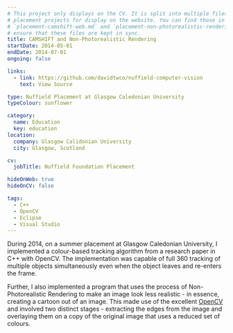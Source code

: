 ```yaml
---
# This project only displays on the CV. It is split into multiple files with individual Nuffield
# placement projects for display on the website. You can find those in the
# `placement-camshift-web.md` and `placement-non-photorealistic-rendering-web.md` files. Please
# ensure that these files are kept in sync.
title: CAMSHIFT and Non-Photorealistic Rendering
startDate: 2014-05-01
endDate: 2014-07-01
ongoing: false

links:
  - link: https://github.com/davidtwco/nuffield-computer-vision
    text: View Source

type: Nuffield Placement at Glasgow Caledonian University
typeColour: sunflower

category:
  name: Education
  key: education
location:
  company: Glasgow Calidonian University
  city: Glasgow, Scotland

cv:
  jobTitle: Nuffield Foundation Placement

hideOnWeb: true
hideOnCV: false

tags:
  - C++
  - OpenCV
  - Eclipse
  - Visual Studio
---
```

During 2014, on a summer placement at Glasgow Caledonian University, I implemented a colour-based tracking algorithm from a research paper in C++ with OpenCV. The implementation was capable of full 360 tracking of multiple objects simultaneously even when the object leaves and re-enters the frame.

Further, I also implemented a program that uses the process of Non-Photorealistic Rendering to make an image look less realistic - in essence, creating a cartoon out of an image. This made use of the excellent [OpenCV](http://opencv.org/) and involved two distinct stages - extracting the edges from the image and overlaying them on a copy of the original image that uses a reduced set of colours.
